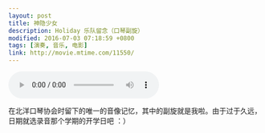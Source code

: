```yaml
---
layout: post
title: 神隐少女
description: Holiday 乐队留念（口琴副旋）
modified: 2016-07-03 07:18:59 +0800
tags: [演奏, 音乐, 电影]
link: http://movie.mtime.com/11550/
---
```


<div class="am-margin am-text-center">
  <audio controls autoplay loop>
    <source src="{{ site.baseurl }}/assets/audios/spirited-away.ogg" type="audio/ogg">
    <source src="{{ site.baseurl }}/assets/audios/spirited-away.mp3" type="audio/mpeg">
    Your browser does not support the audio tag.
    </audio>
</div>

在北洋口琴协会时留下的唯一的音像记忆，其中的副旋就是我啦。由于过于久远，日期就选录音那个学期的开学日吧 ：）

<img src="{{ site.baseurl }}/assets/images/2010/0901-1.jpg" class="am-img-responsive" alt=""/>
<img src="{{ site.baseurl }}/assets/images/2010/0901-2.jpg" class="am-img-responsive" alt=""/>
